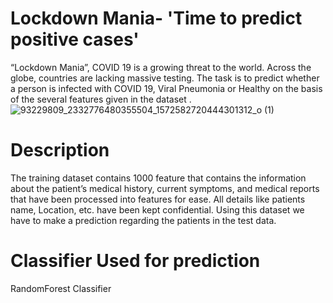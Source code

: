 # Lockdown Mania- 'Time to predict positive cases'
“Lockdown Mania”, COVID 19 is a growing threat to the world. Across the globe, countries are lacking massive testing. The task is to predict whether a person is infected with COVID 19, Viral Pneumonia or Healthy on the basis of the several features given in the dataset .
![93229809_2332776480355504_1572582720444301312_o (1)](https://user-images.githubusercontent.com/58235282/79761080-9d63dd00-833e-11ea-9295-275b1f3beba7.jpg)
# Description
The training dataset contains 1000 feature that contains the information about the patient’s medical history, current symptoms, and medical reports that have been processed into features for ease. All details like patients name, Location, etc. have been kept confidential. Using this dataset we have to make a prediction regarding the patients in the test data.
# Classifier Used for prediction
RandomForest Classifier
